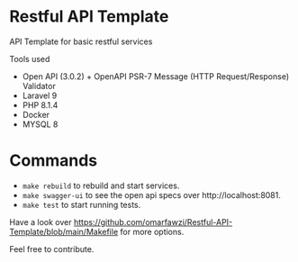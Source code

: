 # Restful API Template

API Template for basic restful services

Tools used

- Open API (3.0.2) + OpenAPI PSR-7 Message (HTTP Request/Response) Validator
- Laravel 9
- PHP 8.1.4
- Docker
- MYSQL 8

# Commands
- `make rebuild` to rebuild and start services.
- `make swagger-ui` to see the open api specs over http://localhost:8081.
- `make test` to start running tests.

Have a look over https://github.com/omarfawzi/Restful-API-Template/blob/main/Makefile for more options.

Feel free to contribute.
